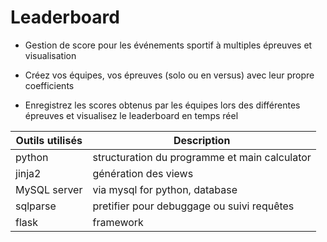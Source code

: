 # Leaderboard

+ Gestion de score pour les événements sportif à multiples épreuves et visualisation

+ Créez vos équipes, vos épreuves (solo ou en versus) avec leur propre coefficients

+ Enregistrez les scores obtenus par les équipes lors des différentes épreuves et visualisez le leaderboard en temps réel


| Outils utilisés | Description |
| ------ | ----------- |
| python | structuration du programme et main calculator |
| jinja2 | génération des views |
| MySQL server | via mysql for python, database |
| sqlparse | pretifier pour debuggage ou suivi requêtes |
| flask  | framework |

